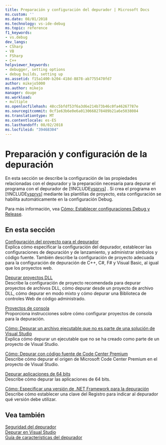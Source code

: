 ```yaml
---
title: Preparación y configuración del depurador | Microsoft Docs
ms.custom: ''
ms.date: 08/01/2018
ms.technology: vs-ide-debug
ms.topic: reference
f1_keywords:
- vs.debug
dev_langs:
- CSharp
- VB
- FSharp
- C++
helpviewer_keywords:
- debugger, setting options
- debug builds, setting up
ms.assetid: f15a1400-b204-418d-8878-ab7755470fd7
author: mikejo5000
ms.author: mikejo
manager: douge
ms.workload:
- multiple
ms.openlocfilehash: 48cc5bfdf53f6a3d6e214b73b46c0fa46267787e
ms.sourcegitcommit: 0cf1e63b6e0e6a0130668278489b21a6e5038084
ms.translationtype: MT
ms.contentlocale: es-ES
ms.lasthandoff: 08/02/2018
ms.locfileid: "39468304"
---
```

# <a name="debugger-settings-and-preparation"></a>Preparación y configuración de la depuración
En esta sección se describe la configuración de las propiedades relacionadas con el depurador y la preparación necesaria para depurar el programa con el depurador de [!INCLUDE[vsprvs](../code-quality/includes/vsprvs_md.md)] . Si crea el programa en [!INCLUDE[vsprvs](../code-quality/includes/vsprvs_md.md)] mediante las plantillas de proyecto, esta configuración se habilita automáticamente en la configuración Debug.  
  
 Para más información, vea [Cómo: Establecer configuraciones Debug y Release](../debugger/how-to-set-debug-and-release-configurations.md).  
  
## <a name="in-this-section"></a>En esta sección  
 [Configuración del proyecto para el depurador](../debugger/debugger-project-settings.md)  
 Explica cómo especificar la configuración del depurador, establecer las configuraciones de depuración y de lanzamiento, y administrar símbolos y código fuente. También describe la configuración de proyecto adecuada para la configuración de depuración de C++, C#, F# y Visual Basic, al igual que los proyectos web.  
  
 [Depurar proyectos DLL](../debugger/debugging-dll-projects.md)  
 Describe la configuración de proyecto recomendada para depurar proyectos de archivos DLL, cómo depurar desde un proyecto de archivo DLL, cómo depurar en modo mixto y cómo depurar una Biblioteca de controles Web de código administrado.  
  
 [Proyectos de consola](../debugger/debugging-preparation-console-projects.md)  
 Proporciona instrucciones sobre cómo configurar proyectos de consola para la depuración.   
  
 [Cómo: Depurar un archivo ejecutable que no es parte de una solución de Visual Studio](../debugger/how-to-debug-an-executable-not-part-of-a-visual-studio-solution.md)  
 Explica cómo depurar un ejecutable que no se ha creado como parte de un proyecto de Visual Studio.  
  
 [Cómo: Depurar con código fuente de Code Center Premium](../debugger/how-to-debug-with-code-center-premium-source.md)  
 Describe cómo depurar el origen de Microsoft Code Center Premium en el proyecto de Visual Studio.  
  
 [Depurar aplicaciones de 64 bits](../debugger/debug-64-bit-applications.md)  
 Describe cómo depurar las aplicaciones de 64 bits.  
  
 [Cómo: Especificar una versión de .NET Framework para la depuración](../debugger/how-to-specify-a-dotnet-framework-version-for-debugging.md)  
 Describe cómo establecer una clave del Registro para indicar al depurador qué versión debe utilizar.  
  
## <a name="see-also"></a>Vea también  
 [Seguridad del depurador](../debugger/debugger-security.md)  
 [Depurar en Visual Studio](../debugger/index.md)  
 [Guía de características del depurador](../debugger/debugger-feature-tour.md)